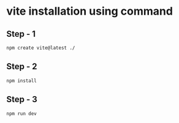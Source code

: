 # vite installation using command 

## Step - 1

    npm create vite@latest ./

## Step - 2

    npm install 

## Step - 3

    npm run dev
